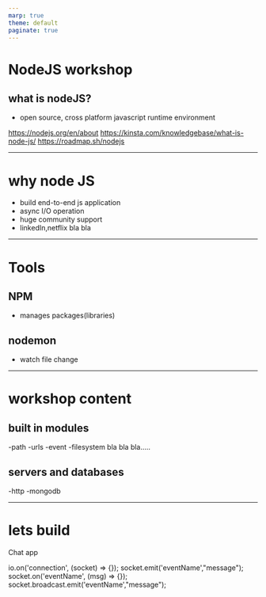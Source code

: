 ```yaml
---
marp: true
theme: default
paginate: true
---
```


# NodeJS workshop
## what is nodeJS?
- open source, cross platform javascript runtime environment

https://nodejs.org/en/about
https://kinsta.com/knowledgebase/what-is-node-js/
https://roadmap.sh/nodejs

---


# why node JS
- build end-to-end js application
- async I/O operation
- huge community support
- linkedIn,netflix bla bla

---

# Tools
## NPM 
- manages packages(libraries)
## nodemon 
- watch file change


---
# workshop content
## built in modules
-path
-urls
-event
-filesystem
bla bla bla.....
## servers and databases
-http
-mongodb

---
# lets build
Chat app

io.on('connection', (socket) => {});
socket.emit('eventName',"message");
socket.on('eventName', (msg) => {});
socket.broadcast.emit('eventName',"message");


